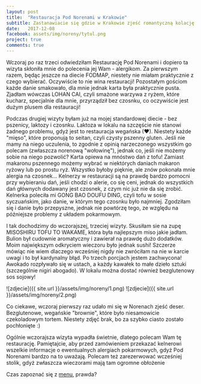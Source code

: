 ```yaml
---
layout: post
title:  "Restauracja Pod Norenami w Krakowie"
subtitle: Zastanawiacie się gdzie w Krakowie zjeść romantyczną kolację lub spotkać się z przyjaciółmi czy rodziną w miłej, spokojnej atmosferze? Jeśli szukacie czegoś oryginalnego, zapraszam...
date:   2017-12-08
facebook: assets/img/noreny/tytul.png
project: true
comments: true
---
```


Wczoraj po raz trzeci odwiedziłam Restaurację Pod Norenami i dopiero ta wizyta skłoniła mnie do polecenia jej Wam - alergikom. 
Za pierwszym razem, będąc jeszcze na diecie FODMAP, niestety nie miałam praktycznie z czego wybierać. Oczywiście to nie wina restauracji! Pozostałym gościom każde danie smakowało, dla mnie jednak karta była praktycznie pusta. Zjadłam wówczas LOHAN CAI, czyli smażone warzywa z ryżem, które kucharz, specjalnie dla mnie, przyrządził bez czosnku, co oczywiście jest dużym plusem dla restauracji!

Podczas drugiej wizyty byłam już na mojej standardowej diecie - bez pszenicy, laktozy i czosnku. Laktoza w lokalu na szczęście nie stanowi żadnego problemu, gdyż jest to restauracja wegańska (♥). Niestety każde "mięso", które proponują to seitan, czyli czysty pszenny gluten. Jeśli nie mamy na niego uczulenia, to zgodnie z opinią narzeczonego wszystkim go polecam (zwłaszcza norenową "wołowinę"), jednak co, jeśli nie możemy sobie na niego pozwolić? Karta opiewa na mnóstwo dań z tofu! Zamiast makaronu pszennego możemy wybrać w niektórych daniach makaron ryżowy lub po prostu ryż. Wszystko byłoby pięknie, ale znów pokonała mnie alergia na czosnek... Kelnerzy w restauracji są na prawdę bardzo pomocni przy wybieraniu dań, jeśli chodzi o alerie, co się ceni, jednak do wszystkich dań głównych dodawany jest czosnek, z czym nic już nie da się zrobić. Kelnerka poleciła mi GONG BAO DOUFU DING, czyli tofu w sosie syczuańskim, jako danie, w którym tego czosnku było najmniej. Zgodziłam się i danie było przepyszne, jednak nie powtórzę tego, ze względu na późniejsze problemy z układem pokarmowym.

I tak dochodzimy do wczorajszej, trzeciej wizyty. Skusiłam sie na zupę MISOSHIRU TOFU TO WAKAME, która była najlepszym miso jakie jadłam. Bulion był cudownie aromatyczny i zawierał na prawdę dużo dodatków. Moim największym odkryciem wieczoru było jednak sushi! Szczerze mówiąc nie wiem dlaczego wcześniej nigdy nie zwróciłam na nie w karcie uwagi i to był kardynalny błąd. Po trzech porcjach jestem zachwycona! Awokado rozpływało się w ustach, a każdy kawałek to małe dzieło sztuki (szczególnie nigiri abogado). W lokalu można dostać również bezglutenowy sos sojowy!

![zdjecie]({{ site.url }}/assets/img/noreny/1.png)
![zdjecie]({{ site.url }}/assets/img/noreny/2.png)

Co ciekawe, wczoraj pierwszy raz udało mi się w Norenach zjeść deser. Bezglutenowe, wegańskie "brownie", które było niesamowicie czekoladowym tortem. Niestety zdjęć brak, bo za szybko ciasto zostało pochłonięte :)

Ogólnie wczorajsza wizyta wypadła świetnie, dlatego polecam Wam tę restaurację. Pamiętajcie, aby przed zamówieniem przekazać kelnerowi wszelkie informacje o ewentualnych alergiach pokarmowych, gdyż Pod Norenami bardzo na to uważają.
Polecam też zarezerwować wcześniej stolik, gdyż zwłaszcza wieczorami mają tam ogromne obłożenie

Czas zapoznać się z [menu](http://www.podnorenami.pl/images/Menu_pe%C5%82ne.compressed.pdf), prawda?



